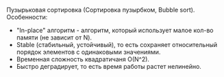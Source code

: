 Пузырьковая сортировка (Сортировка пузырбком, Bubble sort).
Особенности:
 - "In-place" алгоритм - алгоритм, который использует малое кол-во памяти (не зависит от N).
 - Stable (стабильный, устойчивый), то есть сохраняет относительный порядок элементов с одинаковыми значениями.
 - Временная сложность квадратичаня O(N^2).
 - Быстро деградирует, то есть время работы растет нелинейно.
